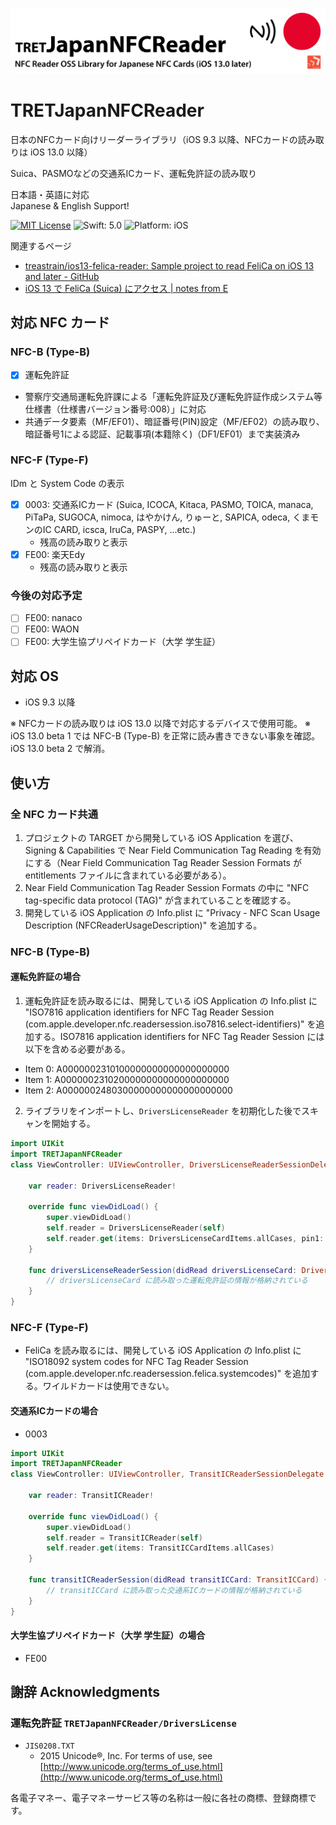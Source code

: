 ![](TRETJapanNFCReader.png)

# TRETJapanNFCReader
日本のNFCカード向けリーダーライブラリ（iOS 9.3 以降、NFCカードの読み取りは iOS 13.0 以降）

Suica、PASMOなどの交通系ICカード、運転免許証の読み取り

日本語・英語に対応  
Japanese & English Support!

[![MIT License](https://img.shields.io/badge/license-MIT-blue.svg)](https://github.com/treastrain/TRETJapanNFCReader/blob/master/LICENSE)
![Swift: 5.0](https://img.shields.io/badge/Swift-5.0-orange.svg)
![Platform: iOS](https://img.shields.io/badge/platform-ios-lightgrey.svg)

関連するページ
- [treastrain/ios13-felica-reader: Sample project to read FeliCa on iOS 13 and later - GitHub](https://github.com/treastrain/ios13-felica-reader)
- [iOS 13 で FeliCa (Suica) にアクセス | notes from E](https://notes.tret.jp/ios13-felica-reading/)

## 対応 NFC カード
### NFC-B (Type-B)
- [x] 運転免許証
- 警察庁交通局運転免許課による「運転免許証及び運転免許証作成システム等仕様書（仕様書バージョン番号:008）」に対応
- 共通データ要素（MF/EF01）、暗証番号(PIN)設定（MF/EF02）の読み取り、暗証番号1による認証、記載事項(本籍除く)（DF1/EF01）まで実装済み

### NFC-F (Type-F)
IDm と System Code の表示
- [x] 0003: 交通系ICカード (Suica, ICOCA, Kitaca, PASMO, TOICA, manaca, PiTaPa, SUGOCA, nimoca, はやかけん, りゅーと, SAPICA, odeca, くまモンのIC CARD, icsca, IruCa, PASPY, ...etc.)
    - 残高の読み取りと表示
- [x] FE00: 楽天Edy
    - 残高の読み取りと表示

### 今後の対応予定
- [ ] FE00: nanaco
- [ ] FE00: WAON
- [ ] FE00: 大学生協プリペイドカード（大学 学生証）

## 対応 OS
- iOS 9.3 以降

※ NFCカードの読み取りは iOS 13.0 以降で対応するデバイスで使用可能。
※ iOS 13.0 beta 1 では NFC-B (Type-B) を正常に読み書きできない事象を確認。iOS 13.0 beta 2 で解消。

## 使い方
### 全 NFC カード共通
1. プロジェクトの TARGET から開発している iOS Application を選び、Signing & Capabilities で Near Field Communication Tag Reading を有効にする（Near Field Communication Tag Reader Session Formats が entitlements ファイルに含まれている必要がある）。
2. Near Field Communication Tag Reader Session Formats の中に "NFC tag-specific data protocol (TAG)" が含まれていることを確認する。
3. 開発している iOS Application の Info.plist に "Privacy - NFC Scan Usage Description (NFCReaderUsageDescription)" を追加する。

### NFC-B (Type-B)
#### 運転免許証の場合
1. 運転免許証を読み取るには、開発している iOS Application の Info.plist に "ISO7816 application identifiers for NFC Tag Reader Session (com.apple.developer.nfc.readersession.iso7816.select-identifiers)" を追加する。ISO7816 application identifiers for NFC Tag Reader Session には以下を含める必要がある。
- Item 0: A0000002310100000000000000000000
- Item 1: A0000002310200000000000000000000
- Item 2: A0000002480300000000000000000000

2. ライブラリをインポートし、`DriversLicenseReader` を初期化した後でスキャンを開始する。
```swift
import UIKit
import TRETJapanNFCReader
class ViewController: UIViewController, DriversLicenseReaderSessionDelegate {

    var reader: DriversLicenseReader!

    override func viewDidLoad() {
        super.viewDidLoad()
        self.reader = DriversLicenseReader(self)
        self.reader.get(items: DriversLicenseCardItems.allCases, pin1: "暗証番号1")
    }

    func driversLicenseReaderSession(didRead driversLicenseCard: DriversLicenseCard) {
        // driversLicenseCard に読み取った運転免許証の情報が格納されている
    }
}
```

### NFC-F (Type-F)
- FeliCa を読み取るには、開発している iOS Application の Info.plist に "ISO18092 system codes for NFC Tag Reader Session (com.apple.developer.nfc.readersession.felica.systemcodes)" を追加する。ワイルドカードは使用できない。

#### 交通系ICカードの場合
- 0003
```swift
import UIKit
import TRETJapanNFCReader
class ViewController: UIViewController, TransitICReaderSessionDelegate {

    var reader: TransitICReader!

    override func viewDidLoad() {
        super.viewDidLoad()
        self.reader = TransitICReader(self)
        self.reader.get(items: TransitICCardItems.allCases)
    }

    func transitICReaderSession(didRead transitICCard: TransitICCard) {
        // transitICCard に読み取った交通系ICカードの情報が格納されている
    }
}
```

#### 大学生協プリペイドカード（大学 学生証）の場合
- FE00

## 謝辞 Acknowledgments
### 運転免許証 `TRETJapanNFCReader/DriversLicense` 
- `JIS0208.TXT`
    - 2015 Unicode®, Inc. For terms of use, see [http://www.unicode.org/terms_of_use.html](http://www.unicode.org/terms_of_use.html)


各電子マネー、電子マネーサービス等の名称は一般に各社の商標、登録商標です。
